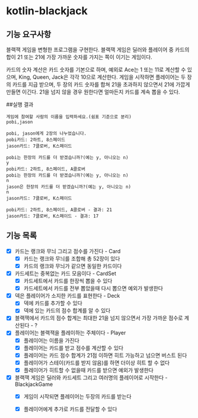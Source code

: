 # kotlin-blackjack

## 기능 요구사항
블랙잭 게임을 변형한 프로그램을 구현한다. 블랙잭 게임은 딜러와 플레이어 중 카드의 합이 21 또는 21에 가장 가까운 숫자를 가지는 쪽이 이기는 게임이다.

카드의 숫자 계산은 카드 숫자를 기본으로 하며, 예외로 Ace는 1 또는 11로 계산할 수 있으며, King, Queen, Jack은 각각 10으로 계산한다.
게임을 시작하면 플레이어는 두 장의 카드를 지급 받으며, 두 장의 카드 숫자를 합쳐 21을 초과하지 않으면서 21에 가깝게 만들면 이긴다. 21을 넘지 않을 경우 원한다면 얼마든지 카드를 계속 뽑을 수 있다.

##실행 결과
```
게임에 참여할 사람의 이름을 입력하세요.(쉼표 기준으로 분리)
pobi,jason

pobi, jason에게 2장의 나누었습니다.
pobi카드: 2하트, 8스페이드
jason카드: 7클로버, K스페이드

pobi는 한장의 카드를 더 받겠습니까?(예는 y, 아니오는 n)
y
pobi카드: 2하트, 8스페이드, A클로버
pobi는 한장의 카드를 더 받겠습니까?(예는 y, 아니오는 n)
n
jason은 한장의 카드를 더 받겠습니까?(예는 y, 아니오는 n)
n
jason카드: 7클로버, K스페이드

pobi카드: 2하트, 8스페이드, A클로버 - 결과: 21
jason카드: 7클로버, K스페이드 - 결과: 17
```

## 기능 목록
- [x] 카드는 랭크와 무늬 그리고 점수를 가진다 - Card
  - [x] 카드는 랭크와 무늬를 조합해 총 52장이 있다
  - [x] 카드의 랭크와 무늬가 같으면 동일한 카드이다
- [x] 카드세트는 중복없는 카드 모음이다 - CardSet
  - [x] 카드세트에서 카드를 한장씩 뽑을 수 있다
  - [x] 카드세트에서 카드를 전부 뽑았을때 다시 뽑으면 예외가 발생한다
- [x] 덱은 플레이어가 소지한 카드를 표현한다 - Deck
  - [x] 덱에 카드를 추가할 수 있다
  - [x] 덱에 있는 카드의 점수 합계를 알 수 있다
- [x] 블랙잭에서 카드의 점수 합계는 최대한 21을 넘지 않으면서 가장 가까운 점수로 계산된다 - ?
- [x] 플레이어는 블랙잭을 플레이하는 주체이다 - Player
  - [x] 플레이어는 이름을 가진다
  - [x] 플레이어는 카드를 받고 점수를 계산할 수 있다
  - [x] 플레이어는 카드 점수 합계가 21점 이하면 히트 가능하고 넘으면 버스트 된다
  - [x] 플레이어가 스테이(카드를 받지 않음)를 하면 더이상 히트 할 수 없다
  - [x] 플레이어가 히트할 수 없을때 카드를 받으면 예외가 발생한다
- [x] 블랙잭 게임은 딜러와 카드세트 그리고 여러명의 플레이어로 시작한다 - BlackjackGame
  - [x] 게임이 시작되면 플레이어는 두장의 카드를 받는다
  - [x] 플레이어에게 추가로 카드를 전달할 수 있다

